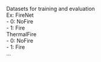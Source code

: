 Datasets for training and evaluation\
Ex: FireNet\
    - 0: NoFire\
    - 1: Fire\
    ThermalFire\
    - 0: NoFire\
    - 1: Fire\
    ...
